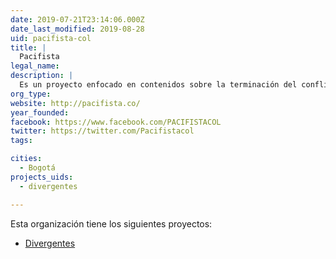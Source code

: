 ```yaml
---
date: 2019-07-21T23:14:06.000Z
date_last_modified: 2019-08-28
uid: pacifista-col
title: |
  Pacifista
legal_name: 
description: |
  Es un proyecto enfocado en contenidos sobre la terminación del conflicto armado y la construcción de paz en Colombia
org_type: 
website: http://pacifista.co/
year_founded: 
facebook: https://www.facebook.com/PACIFISTACOL
twitter: https://twitter.com/Pacifistacol
tags:

cities: 
  - Bogotá
projects_uids:
  - divergentes

---
```


Esta organización tiene los siguientes proyectos:

- [Divergentes](/proyectos/divergentes)
